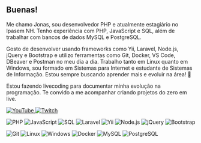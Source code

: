  ## Buenas!

Me chamo Jonas, sou desenvolvedor PHP e atualmente estagiário no Ipasem NH. Tenho experiência com PHP, JavaScript e SQL, além de trabalhar com bancos de dados MySQL e PostgreSQL.

Gosto de desenvolver usando frameworks como Yii, Laravel, Node.js, jQuery e Bootstrap e utilizo ferramentas como Git, Docker, VS Code, DBeaver e Postman no meu dia a dia. Trabalho tanto em Linux quanto em Windows, sou formado em Sistemas para Internet e estudante de Sistemas de Informação. Estou sempre buscando aprender mais e evoluir na área! 🚀

Estou fazendo livecoding para documentar minha evolução na programação. Te convido a me acompanhar criando projetos do zero em live.
 
<p align="left">
  <a href="https://www.youtube.com/@techjonas/streams">
    <img src="https://img.shields.io/badge/YouTube-FF0000?style=for-the-badge&logo=youtube&logoColor=white" alt="YouTube">
  </a>
  <a href="https://m.twitch.tv/techjonas/home">
    <img src="https://img.shields.io/badge/Twitch-6441A4?style=for-the-badge&logo=twitch&logoColor=white" alt="Twitch">
  </a>
</p>

<p align="left">
  <img src="https://img.shields.io/badge/PHP-777BB4?style=for-the-badge&logo=php&logoColor=white" alt="PHP">
  <img src="https://img.shields.io/badge/JavaScript-F7DF1E?style=for-the-badge&logo=javascript&logoColor=black" alt="JavaScript">
  <img src="https://img.shields.io/badge/SQL-4f7dbf?style=for-the-badge&logo=sql&logoColor=white" alt="SQL">
  <img src="https://img.shields.io/badge/Laravel-FF2D20?style=for-the-badge&logo=laravel&logoColor=white" alt="Laravel">
  <img src="https://img.shields.io/badge/Yii-318174?style=for-the-badge&logo=Yii&logoColor=white" alt="Yii">
  <img src="https://img.shields.io/badge/Node.js-43853D?style=for-the-badge&logo=node.js&logoColor=white" alt="Node.js">
  <img src="https://img.shields.io/badge/jQuery-0769AD?style=for-the-badge&logo=jquery&logoColor=white" alt="jQuery">
  <img src="https://img.shields.io/badge/Bootstrap-563D7C?style=for-the-badge&logo=bootstrap&logoColor=white" alt="Bootstrap">
</p>

<p align="left">
  <img src="https://img.shields.io/badge/Git-E34F26?style=for-the-badge&logo=git&logoColor=white" alt="Git">
  <img src="https://img.shields.io/badge/Linux-FFF?style=for-the-badge&logo=linux&logoColor=black" alt="Linux">
  <img src="https://img.shields.io/badge/Windows-017AD7?style=for-the-badge&logo=windows&logoColor=white" alt="Windows">
  <img src="https://img.shields.io/badge/Docker-2496ED?style=for-the-badge&logo=docker&logoColor=white" alt="Docker">
  <img src="https://img.shields.io/badge/MySQL-00000F?style=for-the-badge&logo=mysql&logoColor=white" alt="MySQL">
  <img src="https://img.shields.io/badge/PostgreSQL-316192?style=for-the-badge&logo=postgresql&logoColor=white" alt="PostgreSQL">
</p>

